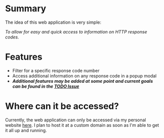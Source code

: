 # Summary
The idea of this web application is very simple:

*To allow for easy and quick access to information on HTTP response codes.*

# Features
* Filter for a specific response code number
* Access additional information on any response code in a popup modal
* ***Additional features may be added at some point and current goals can be found in the [TODO Issue](https://github.com/TheOdd/http-codes/issues/1)***

# Where can it be accessed?
Currently, the web application can only be accessed via my personal website [here](http://owenhines.me/playground/http-codes/). I plan to host it at a custom domain as soon as I'm able to get it all up and running.
